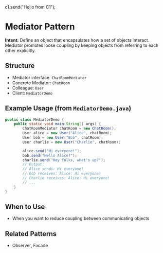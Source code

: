 c1.send("Hello from C1");
# Mediator Pattern

**Intent:** Define an object that encapsulates how a set of objects interact. Mediator promotes loose coupling by keeping objects from referring to each other explicitly.

## Structure
- Mediator interface: `ChatRoomMediator`
- Concrete Mediator: `ChatRoom`
- Colleague: `User`
- Client: `MediatorDemo`

## Example Usage (from `MediatorDemo.java`)
```java
public class MediatorDemo {
	public static void main(String[] args) {
		ChatRoomMediator chatRoom = new ChatRoom();
		User alice = new User("Alice", chatRoom);
		User bob = new User("Bob", chatRoom);
		User charlie = new User("Charlie", chatRoom);

		alice.send("Hi everyone!");
		bob.send("Hello Alice!");
		charlie.send("Hey folks, what's up?");
		// Output:
		// Alice sends: Hi everyone!
		// Bob receives: Alice: Hi everyone!
		// Charlie receives: Alice: Hi everyone!
		// ...
	}
}
```

## When to Use
- When you want to reduce coupling between communicating objects

## Related Patterns
- Observer, Facade
